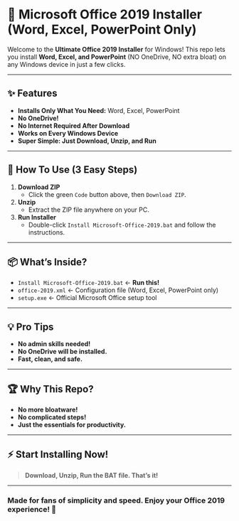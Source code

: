 # 🚀 Microsoft Office 2019 Installer (Word, Excel, PowerPoint Only)

Welcome to the **Ultimate Office 2019 Installer** for Windows! This repo lets you install **Word, Excel, and PowerPoint** (NO OneDrive, NO extra bloat) on any Windows device in just a few clicks. 

---

## ✨ Features
- **Installs Only What You Need:** Word, Excel, PowerPoint
- **No OneDrive!**
- **No Internet Required After Download**
- **Works on Every Windows Device**
- **Super Simple: Just Download, Unzip, and Run**

---

## 🦄 How To Use (3 Easy Steps)

1. **Download ZIP**
   - Click the green `Code` button above, then `Download ZIP`.
2. **Unzip**
   - Extract the ZIP file anywhere on your PC.
3. **Run Installer**
   - Double-click `Install Microsoft-Office-2019.bat` and follow the instructions.

---

## 📦 What’s Inside?
- `Install Microsoft-Office-2019.bat`  ← **Run this!**
- `office-2019.xml`                   ← Configuration file (Word, Excel, PowerPoint only)
- `setup.exe`                         ← Official Microsoft Office setup tool

---

## 💡 Pro Tips
- **No admin skills needed!**
- **No OneDrive will be installed.**
- **Fast, clean, and safe.**

---

## 🏆 Why This Repo?
- **No more bloatware!**
- **No complicated steps!**
- **Just the essentials for productivity.**

---

## ⚡️ Start Installing Now!

> **Download, Unzip, Run the BAT file. That’s it!**

---

### Made for fans of simplicity and speed. Enjoy your Office 2019 experience! 🎉
